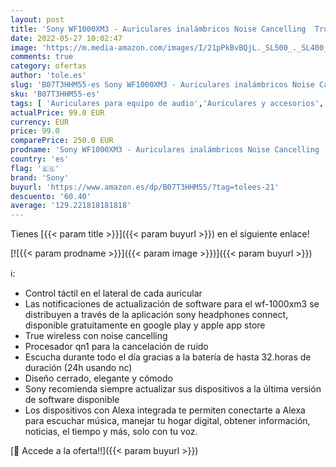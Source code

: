 ```yaml
---
layout: post
title: 'Sony WF1000XM3 - Auriculares inalámbricos Noise Cancelling  True Wireless  Bluetooth  compatible con Alexa y Google Assistant  hasta 32 h de batería  óptimo para trabajar sin ruido y viaje   plata'
date: 2022-05-27 10:02:47
image: 'https://m.media-amazon.com/images/I/21pPkBvBQjL._SL500_._SL400_.jpg'
comments: true
category: ofertas
author: 'tole.es'
slug: 'B07T3HHM55-es Sony WF1000XM3 - Auriculares inalámbricos Noise Cancelling...'
sku: 'B07T3HHM55-es'
tags: [ 'Auriculares para equipo de audio','Auriculares y accesorios','Electrónica','alexa','sony','🇪🇸', ]
actualPrice: 99.0 EUR
currency: EUR
price: 99.0
comparePrice: 250.0 EUR
prodname: 'Sony WF1000XM3 - Auriculares inalámbricos Noise Cancelling  True Wireless  Bluetooth  compatible con Alexa y Google Assistant  hasta 32 h de batería  óptimo para trabajar sin ruido y viaje   plata'
country: 'es'
flag: '🇪🇸'
brand: 'Sony'
buyurl: 'https://www.amazon.es/dp/B07T3HHM55/?tag=tolees-21'
descuento: '60.40'
average: '129.221818181818'
---
```


Tienes [{{< param title >}}]({{< param buyurl >}}) en el siguiente enlace!

[![{{< param prodname >}}]({{< param image >}})]({{< param buyurl >}})

ℹ️:

- Control táctil en el lateral de cada auricular
- Las notificaciones de actualización de software para el wf-1000xm3 se distribuyen a través de la aplicación sony headphones connect, disponible gratuitamente en google play y apple app store
- True wireless con noise cancelling
- Procesador qn1 para la cancelación de ruido
- Escucha durante todo el día gracias a la batería de hasta 32.horas de duración (24h usando nc)
- Diseño cerrado, elegante y cómodo
- Sony recomienda siempre actualizar sus dispositivos a la última versión de software disponible
- Los dispositivos con Alexa integrada te permiten conectarte a Alexa para escuchar música, manejar tu hogar digital, obtener información, noticias, el tiempo y más, solo con tu voz.

[🛒 Accede a la oferta!!]({{< param buyurl >}})
